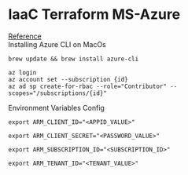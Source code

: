 # IaaC Terraform MS-Azure 
[Reference](https://learn.hashicorp.com/tutorials/terraform/azure-build)<br/>
Installing Azure CLI on MacOs
```
brew update && brew install azure-cli
```
``` 
az login
az account set --subscription {id}
az ad sp create-for-rbac --role="Contributor" --scopes="/subscriptions/{id}"
```
Environment Variables Config
```
export ARM_CLIENT_ID="<APPID_VALUE>"
```
```
export ARM_CLIENT_SECRET="<PASSWORD_VALUE>"
```
```
export ARM_SUBSCRIPTION_ID="<SUBSCRIPTION_ID>"
```
```
export ARM_TENANT_ID="<TENANT_VALUE>"
```